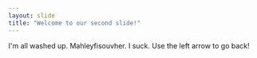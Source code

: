 ```yaml
---
layout: slide
title: "Welcome to our second slide!"
---
```

I'm all washed up. Mahleyfisouvher. I suck.
Use the left arrow to go back!
